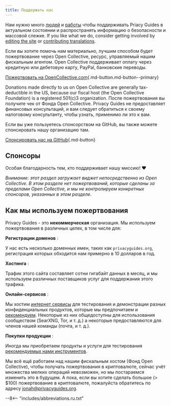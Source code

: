 ```yaml
---
title: Поддержать нас
---
```


<!-- markdownlint-disable MD036 -->
Нам нужно много [людей](https://github.com/privacyguides/privacyguides.org/graphs/contributors) и [работы](https://github.com/privacyguides/privacyguides.org/pulse/monthly) чтобы поддерживать Priacy Guides в актуальном состоянии и распространять информацию о безопасности и массовой слежке. If you like what we do, consider getting involved by [editing the site](https://github.com/privacyguides/privacyguides.org) or [contributing translations](https://crowdin.com/project/privacyguides).

Если вы хотите помочь нам материально, лучшим способом будет пожертвование через Open Collective, ресурс, управляемый нашим фискальным агентом. Open Collective поддерживает оплату через кредитную или дебетовую карту, PayPal, банковские переводы.

[Пожертвовать на OpenCollective.com](https://opencollective.com/privacyguides/donate ""){.md-button.md-button--primary}

Donations made directly to us on Open Collective are generally tax-deductible in the US, because our fiscal host (the Open Collective Foundation) is a registered 501(c)3 organization. После пожертвования вы получите чек от Фонда Open Collective. Privacy Guides не предоставляет финансовых консультаций, и вам следует обратиться к своему налоговому консультанту, чтобы узнать, применимо ли это к вам.

Если вы уже пользуетесь спонсорством на GitHub, вы также можете спонсировать нашу организацию там.

[Спонсировать нас на GitHub](https://github.com/sponsors/privacyguides ""){.md-button}

## Спонсоры

Особая благодарность тем, кто поддерживает нашу миссию! :heart:

*Внимание: этот раздел загружает виджет непосредственно из Open Collective. В этом разделе нет пожертвований, которые сделаны за пределами Open Collective, и мы не контролируем конкретных спонсоров, указанных в этом разделе.*

<script src="https://opencollective.com/privacyguides/banner.js"></script>

## Как мы используем пожертвования

Privacy Guides - это **некоммерческая** организация. Мы используем пожертвования в различных целях, в том числе для:

**Регистрации доменов**
:

У нас есть несколько доменных имен, таких как `privacyguides.org`, регистрация которых обходится нам примерно в 10 долларов в год.

**Хостинга**
:

Трафик этого сайта составляет сотни гигабайт данных в месяц, и мы используем различных поставщиков услуг для поддержания этого трафика.

**Онлайн-сервисов**
:

Мы хостим [интернет сервисы](https://privacyguides.net) для тестирования и демонстрации разных конфиденциальных продуктов, которые мы предпочитаем и [рекомендуем](../tools.md). Некоторые из них общедоступны для использования сообществом (SearXNG, Tor, и т. д.) а некоторые предоставляются для членов нашей команды (почта, и т. д.).

**Покупки продукции**
:

Иногда мы приобретаем продукты и услуги для тестирования [рекомендуемых нами инструментов](../tools.md).

Мы всё ещё работаем над нашим фискальным хостом (Фонд Open Collective), чтобы получать пожертвования в криптовалюте, сейчас учёт множества мелких операций невозможен, но мы постараемся изменить это в будущем. А пока, если вы хотите сделать большое (> $100) пожертвование в криптовалюте, пожалуйста обратитесь по адресу [jonah@privacyguides.org](mailto:jonah@privacyguides.org).

--8<-- "includes/abbreviations.ru.txt"
